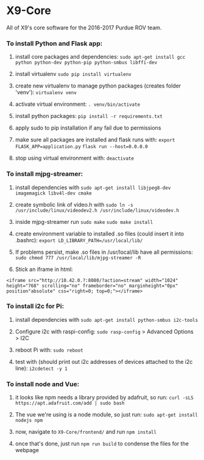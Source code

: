 # X9-Core
All of X9's core software for the 2016-2017 Purdue ROV team.

### To install Python and Flask app:
1. install core packages and dependencies:
`sudo apt-get install gcc python python-dev python-pip python-smbus libffi-dev`

2. install virtualenv
`sudo pip install virtualenv`

3. create new virtualenv to manage python packages (creates folder 'venv'):
`virtualenv venv`

4. activate virtual environment:
`. venv/bin/activate`

5. install python packages:
`pip install -r requirements.txt`

6. apply sudo to pip installation if any fail due to permissions

7. make sure all packages are installed and flask runs with:
`export FLASK_APP=application.py`
`flask run --host=0.0.0.0`

8. stop using virtual environment with:
`deactivate`

### To install mjpg-streamer:
1. install dependencies with
`sudo apt-get install libjpeg8-dev imagemagick libv4l-dev cmake`

2. create symbolic link of video.h with
`sudo ln -s /usr/include/linux/videodev2.h /usr/include/linux/videodev.h`

3. inside mjpg-streamer run
`sudo make`
`sudo make install`

4. create environment variable to installed .so files (could insert it into .bashrc):
`export LD_LIBRARY_PATH=/usr/local/lib/`

5. If problems persist, make .so files in /usr/local/lib have all permissions:
`sudo chmod 777 /usr/local/lib/mjpg-streamer -R`

6. Stick an iframe in html:
```
<iframe src="http://10.42.0.?:8080/?action=stream" width="1024" height="768" scrolling="no" frameborder="no" marginheight="0px" position"absolute" css="right=0; top=0;"></iframe>
```

### To install i2c for Pi:
1. install dependencies with
 `sudo apt-get install python-smbus i2c-tools`

2. Configure i2c with raspi-config:
 `sudo rasp-config` > Advanced Options > I2C

3. reboot Pi with:
 `sudo reboot`

4. test with (should print out i2c addresses of devices attached to the i2c line):
 `i2cdetect -y 1`

### To install node and Vue:
1. it looks like npm needs a library provided by adafruit, so run: `curl -sLS https://apt.adafruit.com/add | sudo bash`

2. The vue we're using is a node module, so just run: `sudo apt-get install nodejs npm`

3. now, navigate to `X9-Core/frontend/` and run `npm install`

4. once that's done, just run `npm run build` to condense the files for the webpage
